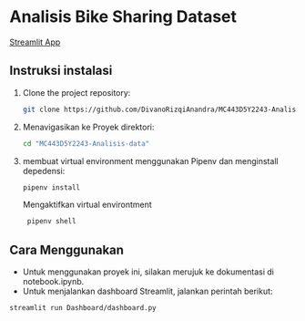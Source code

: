 # Analisis Bike Sharing Dataset

[Streamlit App](https://divanorizqianandra-analytics-bikesharing.streamlit.app)


## Instruksi instalasi

1. Clone the project repository:

    ```sh
    git clone https://github.com/DivanoRizqiAnandra/MC443D5Y2243-Analisis-data
    ```

2. Menavigasikan ke Proyek direktori:

    ```sh
    cd "MC443D5Y2243-Analisis-data"
    ```

3. membuat virtual environment menggunakan Pipenv dan menginstall depedensi:

    ```sh
    pipenv install
    ```
    Mengaktifkan virtual environtment

   ```sh
    pipenv shell
    ```

## Cara Menggunakan

- Untuk menggunakan proyek ini, silakan merujuk ke dokumentasi di notebook.ipynb.
- Untuk menjalankan dashboard Streamlit, jalankan perintah berikut:

```sh
streamlit run Dashboard/dashboard.py
```
